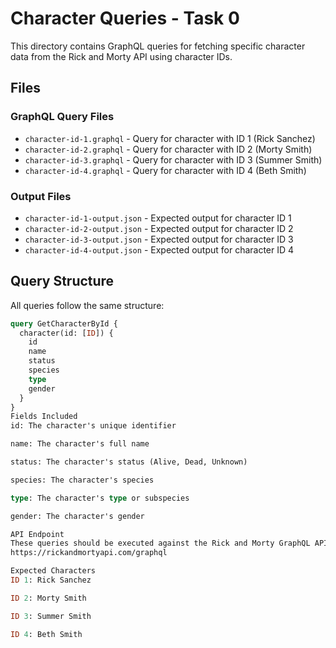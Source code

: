 # Character Queries - Task 0

This directory contains GraphQL queries for fetching specific character data from the Rick and Morty API using character IDs.

## Files

### GraphQL Query Files
- `character-id-1.graphql` - Query for character with ID 1 (Rick Sanchez)
- `character-id-2.graphql` - Query for character with ID 2 (Morty Smith)
- `character-id-3.graphql` - Query for character with ID 3 (Summer Smith)
- `character-id-4.graphql` - Query for character with ID 4 (Beth Smith)

### Output Files
- `character-id-1-output.json` - Expected output for character ID 1
- `character-id-2-output.json` - Expected output for character ID 2
- `character-id-3-output.json` - Expected output for character ID 3
- `character-id-4-output.json` - Expected output for character ID 4

## Query Structure

All queries follow the same structure:
```graphql
query GetCharacterById {
  character(id: [ID]) {
    id
    name
    status
    species
    type
    gender
  }
}
Fields Included
id: The character's unique identifier

name: The character's full name

status: The character's status (Alive, Dead, Unknown)

species: The character's species

type: The character's type or subspecies

gender: The character's gender

API Endpoint
These queries should be executed against the Rick and Morty GraphQL API:
https://rickandmortyapi.com/graphql

Expected Characters
ID 1: Rick Sanchez

ID 2: Morty Smith

ID 3: Summer Smith

ID 4: Beth Smith
